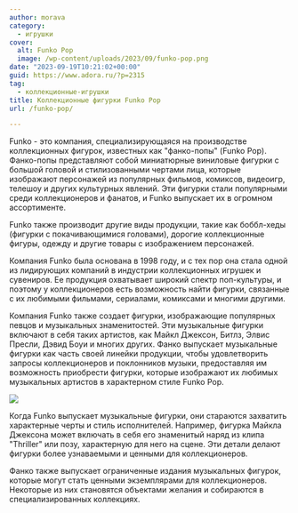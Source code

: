 ```yaml
---
author: morava
category:
  - игрушки
cover:
  alt: Funko Pop
  image: /wp-content/uploads/2023/09/funko-pop.png
date: "2023-09-19T10:21:02+00:00"
guid: https://www.adora.ru/?p=2315
tag:
  - коллекционные-игрушки
title: Коллекционные фигурки Funko Pop
url: /funko-pop/

---
```

Funko - это компания, специализирующаяся на производстве коллекционных фигурок, известных как "фанко-попы" (Funko Pop). Фанко-попы представляют собой миниатюрные виниловые фигурки с большой головой и стилизованными чертами лица, которые изображают персонажей из популярных фильмов, комиксов, видеоигр, телешоу и других культурных явлений. Эти фигурки стали популярными среди коллекционеров и фанатов, и Funko выпускает их в огромном ассортименте.

Funko также производит другие виды продукции, такие как боббл-хеды (фигурки с покачивающимися головами), дорогие коллекционные фигуры, одежду и другие товары с изображением персонажей.

Компания Funko была основана в 1998 году, и с тех пор она стала одной из лидирующих компаний в индустрии коллекционных игрушек и сувениров. Ее продукция охватывает широкий спектр поп-культуры, и поэтому у коллекционеров есть возможность найти фигурки, связанные с их любимыми фильмами, сериалами, комиксами и многими другими.

Компания Funko также создает фигурки, изображающие популярных певцов и музыкальных знаменитостей. Эти музыкальные фигурки включают в себя таких артистов, как Майкл Джексон, Битлз, Элвис Пресли, Дэвид Боуи и многих других. Фанко выпускает музыкальные фигурки как часть своей линейки продукции, чтобы удовлетворить запросы коллекционеров и поклонников музыки, предоставляя им возможность приобрести фигурки, которые изображают их любимых музыкальных артистов в характерном стиле Funko Pop.

![](https://www.adora.ru/wp-content/uploads/2023/09/michael-joseph-jackson.png)

Когда Funko выпускает музыкальные фигурки, они стараются захватить характерные черты и стиль исполнителей. Например, фигурка Майкла Джексона может включать в себя его знаменитый наряд из клипа "Thriller" или позу, характерную для него на сцене. Эти детали делают фигурки более узнаваемыми и ценными для коллекционеров.

Фанко также выпускает ограниченные издания музыкальных фигурок, которые могут стать ценными экземплярами для коллекционеров. Некоторые из них становятся объектами желания и собираются в специализированных коллекциях.

